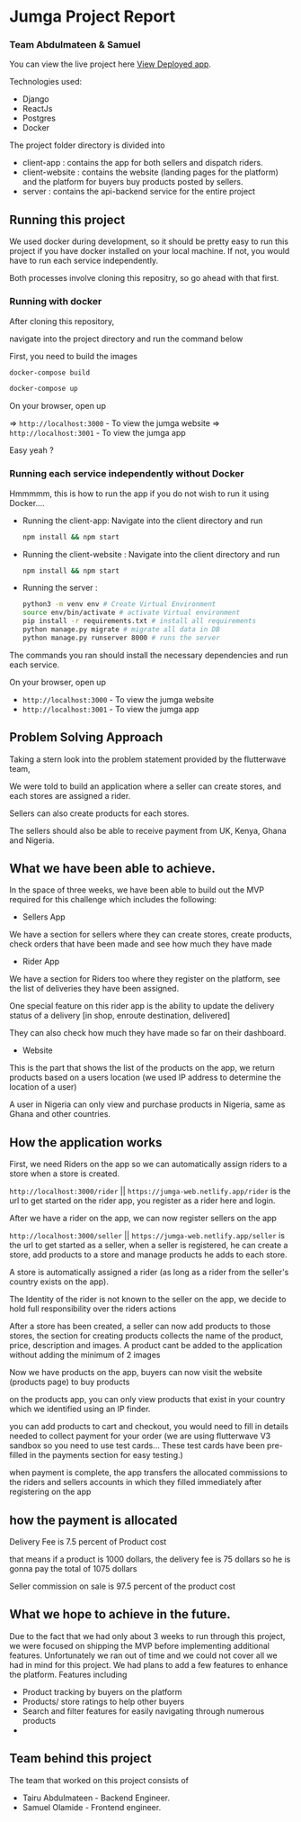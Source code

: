 # Jumga Project Report

### Team Abdulmateen & Samuel

You can view the live project here [View Deployed app](https://jumga-web.netlify.app/).

Technologies used:

- Django
- ReactJs
- Postgres
- Docker

The project folder directory is divided into

- client-app : contains the app for both sellers and dispatch riders.
- client-website : contains the website (landing pages for the platform) and the platform for buyers buy products posted by sellers.
- server : contains the api-backend service for the entire project

## Running this project

We used docker during development, so it should be pretty easy to run this project if you have docker installed on your local machine. If not, you would have to run each service independently.

Both processes involve cloning this repositry, so go ahead with that first.

### Running with docker

After cloning this repository,

navigate into the project directory and run the command below

First, you need to build the images

```bash
docker-compose build
```

```bash
docker-compose up
```

On your browser, open up

=> `http://localhost:3000` - To view the jumga website
=> `http://localhost:3001` - To view the jumga app

Easy yeah ?

### Running each service independently without Docker

Hmmmmm, this is how to run the app if you do not wish to run it using Docker....

- Running the client-app: Navigate into the client directory and run
  ```bash
  npm install && npm start
  ```
- Running the client-website : Navigate into the client directory and run

  ```bash
  npm install && npm start
  ```

- Running the server :
  ```bash
  python3 -m venv env # Create Virtual Environment
  source env/bin/activate # activate Virtual environment
  pip install -r requirements.txt # install all requirements
  python manage.py migrate # migrate all data in DB
  python manage.py runserver 8000 # runs the server
  ```

The commands you ran should install the necessary dependencies and run each service.

On your browser, open up

- `http://localhost:3000` - To view the jumga website
- `http://localhost:3001` - To view the jumga app

## Problem Solving Approach

Taking a stern look into the problem statement provided by the flutterwave team,

We were told to build an application where a seller can create stores, and each stores are assigned a rider.

Sellers can also create products for each stores.

The sellers should also be able to receive payment from UK, Kenya, Ghana and Nigeria.

## What we have been able to achieve.

In the space of three weeks, we have been able to build out the MVP required for
this challenge which includes the following:

- Sellers App

We have a section for sellers where they can create stores, create products, check orders that have been made and see how much they have made

- Rider App

We have a section for Riders too where they register on the platform, see the list of deliveries they have been assigned.

One special feature on this rider app is the ability to update the delivery status of a delivery [in shop, enroute destination, delivered]

They can also check how much they have made so far on their dashboard.

- Website

This is the part that shows the list of the products on the app, we return products based on a users location (we used IP address to determine the location of a user)

A user in Nigeria can only view and purchase products in Nigeria, same as Ghana and other countries.

## How the application works

First, we need Riders on the app so we can automatically assign riders to a store when a store is created.

`http://localhost:3000/rider` || `https://jumga-web.netlify.app/rider` is the url to get started on the rider app, you register as a rider here and login.

After we have a rider on the app, we can now register sellers on the app

`http://localhost:3000/seller` || `https://jumga-web.netlify.app/seller` is the url to get started as a seller, when a seller is registered, he can create a store, add products to a store and manage products he adds to each store.

A store is automatically assigned a rider (as long as a rider from the seller's country exists on the app).

The Identity of the rider is not known to the seller on the app, we decide to hold full responsibility over the riders actions

After a store has been created, a seller can now add products to those stores, the section for creating products
collects the name of the product, price, description and images. A product cant be added to the application without adding the minimum of 2 images

Now we have products on the app, buyers can now visit the website (products page) to buy products

on the products app, you can only view products that exist in your country which we identified using an IP finder.

you can add products to cart and checkout, you would need to fill in details needed to collect payment for your order (we are using flutterwave V3 sandbox so you need to use test cards... These test cards have been pre-filled in the payments section for easy testing.)

when payment is complete, the app transfers the allocated commissions to the riders and sellers accounts in which they filled immediately after registering on the app

## how the payment is allocated

Delivery Fee is 7.5 percent of Product cost

that means if a product is 1000 dollars, the delivery fee is 75 dollars
so he is gonna pay the total of 1075 dollars

Seller commission on sale is 97.5 percent of the product cost

## What we hope to achieve in the future.

Due to the fact that we had only about 3 weeks to run through this project, we were focused on shipping the MVP before implementing additional features. Unfortunately we ran out of time and we could not cover all we had in mind for this project. We had plans to add a few features to enhance the platform. Features including

- Product tracking by buyers on the platform
- Products/ store ratings to help other buyers
- Search and filter features for easily navigating through numerous products
-

## Team behind this project

The team that worked on this project consists of

- Tairu Abdulmateen - Backend Engineer.
- Samuel Olamide - Frontend engineer.
